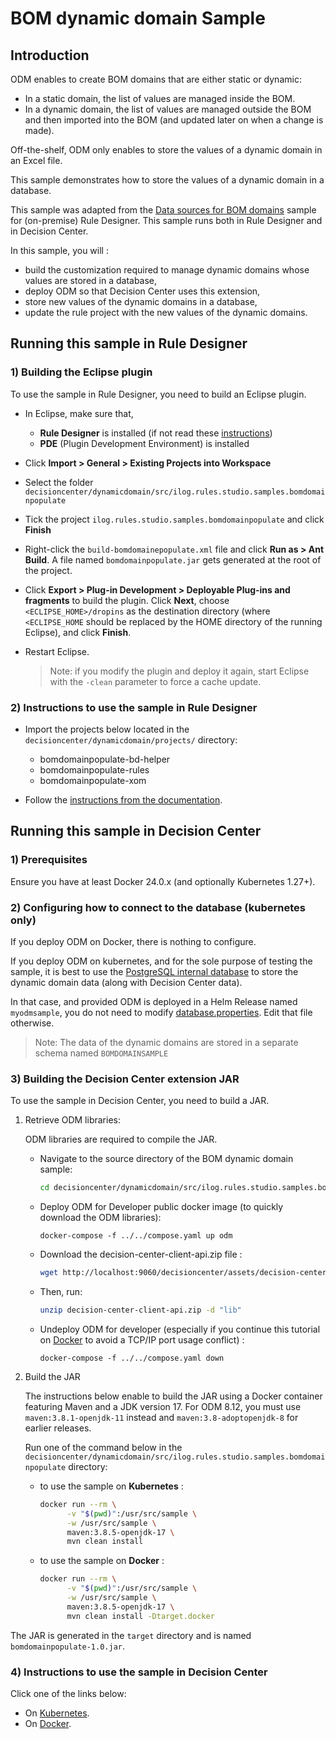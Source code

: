 # BOM dynamic domain Sample

## Introduction

ODM enables to create BOM domains that are either static or dynamic: 
- In a static domain, the list of values are managed inside the BOM.
- In a dynamic domain, the list of values are managed outside the BOM and then imported into the BOM (and updated later on when a change is made).

Off-the-shelf, ODM only enables to store the values of a dynamic domain in an Excel file.

This sample demonstrates how to store the values of a dynamic domain in a database.

This sample was adapted from the [Data sources for BOM domains](https://www.ibm.com/docs/en/odm/9.0.0?topic=extensions-data-sources-bom-domains) sample for (on-premise) Rule Designer.
This sample runs both in Rule Designer and in Decision Center.

In this sample, you will :
- build the customization required to manage dynamic domains whose values are stored in a database,
- deploy ODM so that Decision Center uses this extension,
- store new values of the dynamic domains in a database,
- update the rule project with the new values of the dynamic domains.

## Running this sample in Rule Designer

### 1) Building the Eclipse plugin

To use the sample in Rule Designer, you need to build an Eclipse plugin.
- In Eclipse, make sure that,
    - **Rule Designer** is installed (if not read these [instructions](https://github.com/DecisionsDev/ruledesigner))
    - **PDE** (Plugin Development Environment) is installed
- Click **Import > General > Existing Projects into Workspace**
- Select the folder `decisioncenter/dynamicdomain/src/ilog.rules.studio.samples.bomdomainpopulate` 
- Tick the project `ilog.rules.studio.samples.bomdomainpopulate` and click **Finish**
- Right-click the `build-bomdomainepopulate.xml` file and click **Run as > Ant Build**. A file named `bomdomainpopulate.jar` gets generated at the root of the project.
- Click **Export > Plug-in Development > Deployable Plug-ins and fragments** to build the plugin. Click **Next**, choose `<ECLIPSE_HOME>/dropins` as the destination directory (where `<ECLIPSE_HOME` should be replaced by the HOME directory of the running Eclipse), and click **Finish**.
- Restart Eclipse.

  >Note: if you modify the plugin and deploy it again, start Eclipse with the `-clean` parameter to force a cache update.

### 2) Instructions to use the sample in Rule Designer

- Import the projects below located in the `decisioncenter/dynamicdomain/projects/` directory:
  - bomdomainpopulate-bd-helper
  - bomdomainpopulate-rules
  - bomdomainpopulate-xom

- Follow the [instructions from the documentation](https://www.ibm.com/docs/en/odm/9.0.0?topic=domains-data-sources-bom-sample-details).

## Running this sample in Decision Center

### 1) Prerequisites

Ensure you have at least Docker 24.0.x (and optionally Kubernetes 1.27+).

### 2) Configuring how to connect to the database (kubernetes only)

If you deploy ODM on Docker, there is nothing to configure.

If you deploy ODM on kubernetes, and for the sole purpose of testing the sample, it is best to use the [PostgreSQL internal database](https://www.ibm.com/docs/en/SSQP76_9.0.0/com.ibm.odm.kube/topics/con_internal_db.html) to store the dynamic domain data (along with Decision Center data).

In that case, and provided ODM is deployed in a Helm Release named `myodmsample`, you do not need to modify [database.properties](src/ilog.rules.studio.samples.bomdomainpopulate/src/main/resources/data/database.properties).
Edit that file otherwise.

> Note: The data of the dynamic domains are stored in a separate schema named `BOMDOMAINSAMPLE`

### 3) Building the Decision Center extension JAR

To use the sample in Decision Center, you need to build a JAR. 

   1. Retrieve ODM libraries:

      ODM libraries are required to compile the JAR.

      - Navigate to the source directory of the BOM dynamic domain sample:
        ```bash
        cd decisioncenter/dynamicdomain/src/ilog.rules.studio.samples.bomdomainpopulate
        ```

      - Deploy ODM for Developer public docker image (to quickly download the ODM libraries):
        ```
        docker-compose -f ../../compose.yaml up odm
        ```

      - Download the decision-center-client-api.zip file :
        ```bash
        wget http://localhost:9060/decisioncenter/assets/decision-center-client-api.zip
        ```

      - Then, run:
        ```bash
        unzip decision-center-client-api.zip -d "lib"
        ```

      - Undeploy ODM for developer (especially if you continue this tutorial on [Docker](README-DOCKER.md) to avoid a TCP/IP port usage conflict) :
        ```
        docker-compose -f ../../compose.yaml down
        ```

   1. Build the JAR

      The instructions below enable to build the JAR using a Docker container featuring Maven and a JDK version 17. For ODM 8.12, you must use `maven:3.8.1-openjdk-11` instead and `maven:3.8-adoptopenjdk-8` for earlier releases.

      Run one of the command below in the `decisioncenter/dynamicdomain/src/ilog.rules.studio.samples.bomdomainpopulate` directory:
      - to use the sample on **Kubernetes** :
        ```bash
        docker run --rm \
              -v "$(pwd)":/usr/src/sample \
              -w /usr/src/sample \
              maven:3.8.5-openjdk-17 \
              mvn clean install
        ```

      - to use the sample on **Docker** :
        ```bash
        docker run --rm \
              -v "$(pwd)":/usr/src/sample \
              -w /usr/src/sample \
              maven:3.8.5-openjdk-17 \
              mvn clean install -Dtarget.docker
        ```

The JAR is generated in the `target` directory and is named `bomdomainpopulate-1.0.jar`.

### 4) Instructions to use the sample in Decision Center

Click one of the links below:
   * On [Kubernetes](README-KUBERNETES.md).
   * On [Docker](README-DOCKER.md). 
